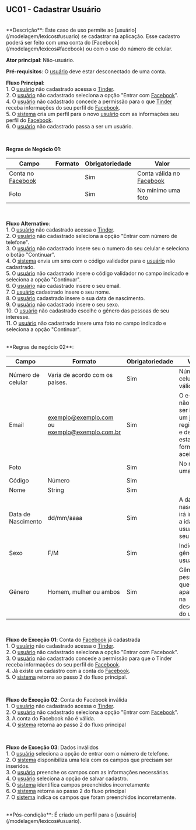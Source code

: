 ## UC01 - Cadastrar Usuário

<br />
**Descrição**: Este caso de uso permite ao [usuário](/modelagem/lexicos#usuario) se cadastrar na aplicação. Esse cadastro poderá ser feito com uma conta do [Facebook](/modelagem/lexicos#facebook) ou com o uso do número de celular.

**Ator principal**: Não-usuário.
<br />

**Pré-requisitos**:  O [usuário](/modelagem/lexicos#usuario) deve estar desconectado de uma conta.
<br />

**Fluxo Principal**:
<br /> 1. O [usuário](/modelagem/lexicos#usuario) não cadastrado acessa o [Tinder](/modelagem/lexicos#tinder).
<br /> 2. O [usuário](/modelagem/lexicos#usuario) não cadastrado seleciona a opção "Entrar com [Facebook](/modelagem/lexicos#facebook)".
<br /> 4. O [usuário](/modelagem/lexicos#usuario) não cadastrado concede a permissão para o que [Tinder](/modelagem/lexicos#tinder) receba informações do seu perfil do [Facebook](/modelagem/lexicos#facebook).
<br /> 5. O [sistema](/modelagem/lexicos#tinder) cria um perfil para o novo [usuário](/modelagem/lexicos#usuario) com as informações seu perfil do [Facebook](/modelagem/lexicos#facebook).
<br /> 6. O [usuário](/modelagem/lexicos#usuario) não cadastrado passa a ser um usuário.

<br />

**Regras de Negócio 01**:

| Campo             | Formato | Obrigatoriedade | Valor                    |
| ----------------- | ------- | --------------- | ------------------------ |
| Conta no [Facebook](/modelagem/lexicos#facebook) |         | Sim             | Conta válida no [Facebook](/modelagem/lexicos#facebook) |
| Foto              |         | Sim             | No mínimo uma foto       |

<br />

**Fluxo Alternativo**:
<br /> 1. O [usuário](/modelagem/lexicos#usuario) não cadastrado acessa o [Tinder](/modelagem/lexicos#tinder).
<br /> 2. O [usuário](/modelagem/lexicos#usuario) não cadastrado seleciona a opção "Entrar com número de telefone".
<br /> 3. O [usuário](/modelagem/lexicos#usuario) não cadastrado insere seu o numero do seu celular e seleciona o botão "Continuar".
<br /> 4. O [sistema](/modelagem/lexicos#tinder) envia um sms com o código validador para o [usuário](/modelagem/lexicos#usuario) não cadastrado.
<br /> 5. O [usuário](/modelagem/lexicos#usuario) não cadastrado insere o código validador no campo indicado e seleciona a opção "Continuar".
<br /> 6. O [usuário](/modelagem/lexicos#usuario) não cadastrado insere o seu email.
<br /> 7. O [usuário](/modelagem/lexicos#usuario) cadastrado insere o seu nome.
<br /> 8. O [usuário](/modelagem/lexicos#usuario) cadastrado insere o sua data de nascimento.
<br /> 9. O [usuário](/modelagem/lexicos#usuario) não cadastrado insere o seu sexo.
<br /> 10. O [usuário](/modelagem/lexicos#usuario) não cadastrado escolhe o gênero das pessoas de seu interesse.
<br /> 11. O [usuário](/modelagem/lexicos#usuario) não cadastrado insere uma foto no campo indicado e seleciona a opção "Continuar".

<br />
**Regras de negócio 02**:

| Campo              | Formato                                  | Obrigatoriedade | Valor                                    |
| ------------------ | ---------------------------------------- | --------------- | ---------------------------------------- |
| Número de celular  | Varia de acordo com os países.           | Sim             | Número de celular válido                |
| Email              | exemplo@exemplo.com ou exemplo@exemplo.com.br | Sim             | O e-mail não pode ser igual a um já registrado e deve estar no formato aceito. |
| Foto               |                                          | Sim             | No mínimo uma foto                       |
| Código             | Número                                   | Sim             |                                          |
| Nome               | String                                   | Sim             |                                          |
| Data de Nascimento | dd/mm/aaaa                               | Sim             | A data de nascimento irá indicar a idade do usuário em seu perfil |
| Sexo               | F/M                                      | Sim             | Indica o gênero do usuário               |
| Gênero             | Homem, mulher ou ambos                   | Sim             | Gênero das pessoas que irão aparecer na descoberta do usuário |

<br />

**Fluxo de Exceção 01**: Conta do [Facebook](/modelagem/lexicos#facebook) já cadastrada
<br /> 1. O [usuário](/modelagem/lexicos#usuario) não cadastrado acessa o [Tinder](/modelagem/lexicos#tinder).
<br /> 2. O [usuário](/modelagem/lexicos#usuario) não cadastrado seleciona a opção "Entrar com Facebook".
<br /> 3. O [usuário](/modelagem/lexicos#usuario) não cadastrado concede a permissão para que o Tinder receba informações do seu perfil do [Facebook](/modelagem/lexicos#facebook).
<br /> 4. Já existe um cadastro com a conta do [Facebook](/modelagem/lexicos#facebook).
<br /> 5. O [sistema](/modelagem/lexicos#tinder) retorna ao passo 2 do fluxo principal.

<br />

**Fluxo de Exceção 02**: Conta do Facebook inválida
<br /> 1. O [usuário](/modelagem/lexicos#usuario) não cadastrado acessa o [Tinder](/modelagem/lexicos#tinder).
<br /> 2. O [usuário](/modelagem/lexicos#usuario) não cadastrado seleciona a opção "Entrar com [Facebook](/modelagem/lexicos#facebook)".
<br /> 3. A conta do Facebook não é válida.
<br /> 4. O [sistema](/modelagem/lexicos#tinder) retorna ao passo 2 do fluxo principal

<br />

**Fluxo de Exceção 03**: Dados inválidos
<br /> 1. O [usuário](/modelagem/lexicos#usuario) seleciona a opção de entrar com o número de telefone.
<br /> 2. O [sistema](/modelagem/lexicos#tinder) disponibiliza uma tela com os campos que precisam ser inseridos.
<br /> 3. O [usuário](/modelagem/lexicos#usuario) preenche os campos com as informações necessárias.
<br /> 4. O [usuário](/modelagem/lexicos#usuario) seleciona a opção de salvar cadastro.
<br /> 5. O [sistema](/modelagem/lexicos#tinder) identifica campos preenchidos incorretamente
<br /> 6. O [sistema](/modelagem/lexicos#tinder) retorna ao passo 2 do fluxo principal
<br /> 7. O [sistema](/modelagem/lexicos#tinder) indica os campos que foram preenchidos incorretamente.

<br />
**Pós-condição**: É criado um perfil para o [usuário](/modelagem/lexicos#usuario).


